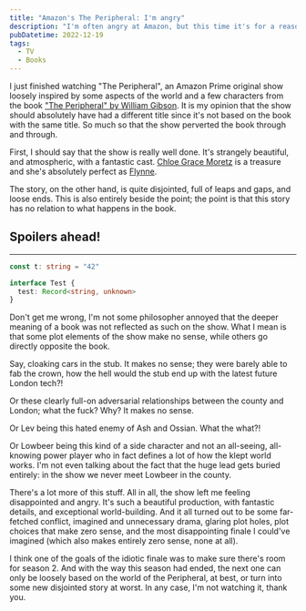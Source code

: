 ```yaml
---
title: "Amazon's The Peripheral: I'm angry"
description: "I'm often angry at Amazon, but this time it's for a reason not directly related to their terrible business practices. "
pubDatetime: 2022-12-19
tags:
  - TV
  - Books
---
```


I just finished watching "The Peripheral", an Amazon Prime original show loosely inspired by some aspects of the world and a few characters from the book ["The Peripheral" by William Gibson](https://rosnovsky.us/library/book/the-peripheral). It is my opinion that the show should absolutely have had a different title since it's not based on the book with the same title. So much so that the show perverted the book through and through.

First, I should say that the show is really well done. It's strangely beautiful, and atmospheric, with a fantastic cast. [Chloe Grace Moretz](https://en.wikipedia.org/wiki/Chlo%C3%AB_Grace_Moretz) is a treasure and she's absolutely perfect as [Flynne](https://the-peripheral.fandom.com/wiki/Flynne_Fisher).

The story, on the other hand, is quite disjointed, full of leaps and gaps, and loose ends. This is also entirely beside the point; the point is that this story has no relation to what happens in the book.

## Spoilers ahead!

---

```ts
const t: string = "42"

interface Test {
  test: Record<string, unknown>
}
```

Don't get me wrong, I'm not some philosopher annoyed that the deeper meaning of a book was not reflected as such on the show. What I mean is that some plot elements of the show make no sense, while others go directly opposite the book.

Say, cloaking cars in the stub. It makes no sense; they were barely able to fab the crown, how the hell would the stub end up with the latest future London tech?!

Or these clearly full-on adversarial relationships between the county and London; what the fuck? Why? It makes no sense.

Or Lev being this hated enemy of Ash and Ossian. What the what?!

Or Lowbeer being this kind of a side character and not an all-seeing, all-knowing power player who in fact defines a lot of how the klept world works. I'm not even talking about the fact that the huge lead gets buried entirely: in the show we never meet Lowbeer in the county.

There's a lot more of this stuff. All in all, the show left me feeling disappointed and angry. It's such a beautiful production, with fantastic details, and exceptional world-building. And it all turned out to be some far-fetched conflict, imagined and unnecessary drama, glaring plot holes, plot choices that make zero sense, and the most disappointing finale I could've imagined (which also makes entirely zero sense, none at all).

I think one of the goals of the idiotic finale was to make sure there's room for season 2. And with the way this season had ended, the next one can only be loosely based on the world of the Peripheral, at best, or turn into some new disjointed story at worst. In any case, I'm not watching it, thank you.
